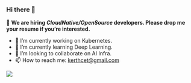 ### Hi there 👋

📌 **We are hiring ***CloudNative/OpenSource*** developers. Please drop me your resume if you‘re interested.**

- 🔭 I’m currently working on Kubernetes.
- 🌱 I’m currently learning Deep Learning.
- 👯 I’m looking to collaborate on AI Infra.
- 📫 How to reach me: kerthcet@gmail.com

<a href="http://kerthcet.com">
  <img align="left" src="https://github-readme-stats.vercel.app/api?username=kerthcet&show_icons=true&count_private=true&border_radius=5&theme=vue-dark"/>
</a>

<!-- ### Hi there 👋 ![](https://visitor-badge.glitch.me/badge?page_id=kerthcet.kerthcet) -->
<!-- **字体加粗** -->
<!-- <mark>高亮显示</mark> -->
<!-- <table><tr><td bgcolor="yellow">背景颜色</td></tr></table> -->
<!-- <font color="yellow" face="黑体" size=3>更多格式</font> -->

<!--
**kerthcet/kerthcet** is a ✨ _special_ ✨ repository because its `README.md` (this file) appears on your GitHub profile.

Here are some ideas to get you started:

- 🔭 I’m currently working on ...
- 🌱 I’m currently learning ...
- 👯 I’m looking to collaborate on ...
- 🤔 I’m looking for help with ...
- 💬 Ask me about ...
- 📫 How to reach me: ...
- 😄 Pronouns: ...
- ⚡ Fun fact: ...
-->
